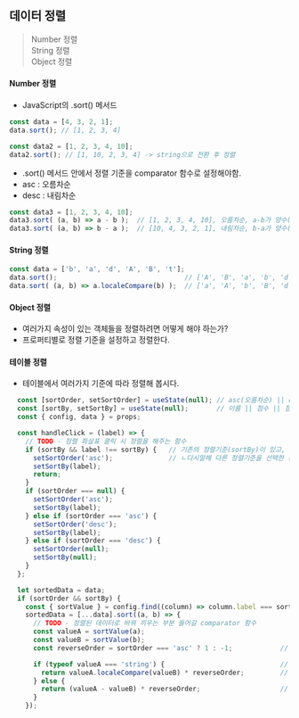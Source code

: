 ## 데이터 정렬

> Number 정렬 <br />
> String 정렬 <br />
> Object 정렬


#### Number 정렬 
- JavaScript의 .sort() 메서드
```jsx
const data = [4, 3, 2, 1];
data.sort(); // [1, 2, 3, 4]

const data2 = [1, 2, 3, 4, 10];
data2.sort(); // [1, 10, 2, 3, 4] -> string으로 전환 후 정렬
```

- .sort() 메서드 안에서 정렬 기준을 comparator 함수로 설정해야함.
- asc : 오름차순
- desc : 내림차순
```jsx
const data3 = [1, 2, 3, 4, 10];
data3.sort( (a, b) => a - b );  // [1, 2, 3, 4, 10], 오름차순, a-b가 양수(positive)이면 a가 b보다 크다고 판단하여 순서 변경 -> 큰 수가 뒤로
data3.sort( (a, b) => b - a );  // [10, 4, 3, 2, 1], 내림차순, b-a가 양수(positive)이면 b가 a보다 크다고 판단하여 순서 변경 -> 작은 수가 뒤로
```


#### String 정렬
```jsx
const data = ['b', 'a', 'd', 'A', 'B', 't'];
data.sort();                                // ['A', 'B', 'a', 'b', 'd', 't']
data.sort( (a, b) => a.localeCompare(b) );  // ['a', 'A', 'b', 'B', 'd', 't']
```


#### Object 정렬
- 여러가지 속성이 있는 객체들을 정렬하려면 어떻게 해야 하는가?
- 프로퍼티별로 정렬 기준을 설정하고 정렬한다.

#### 테이블 정렬
- 테이블에서 여러가지 기준에 따라 정렬해 봅시다.
```jsx
  const [sortOrder, setSortOrder] = useState(null); // asc(오름차순) || desc(내림차순)
  const [sortBy, setSortBy] = useState(null);       // 이름 || 점수 || 점수의 제곱
  const { config, data } = props;

  const handleClick = (label) => {
    // TODO - 정렬 화살표 클릭 시 정렬을 해주는 함수
    if (sortBy && label !== sortBy) {   // 기존의 정렬기준(sortBy)이 있고, 내가 지금 마우스로 누른 label이 그 정렬기준과 다른경우,
      setSortOrder('asc');              // ㄴ다시말해 다른 정렬기준을 선택한 경우
      setSortBy(label);
      return;
    }
    if (sortOrder === null) {
      setSortOrder('asc');
      setSortBy(label);
    } else if (sortOrder === 'asc') {
      setSortOrder('desc');
      setSortBy(label);
    } else if (sortOrder === 'desc') {
      setSortOrder(null);
      setSortBy(null);
    }
  };

  let sortedData = data;
  if (sortOrder && sortBy) {
    const { sortValue } = config.find((column) => column.label === sortBy);
    sortedData = [...data].sort((a, b) => {
      // TODO - 정렬된 데이터로 바꿔 끼우는 부분 들어갈 comparator 함수
      const valueA = sortValue(a);
      const valueB = sortValue(b);
      const reverseOrder = sortOrder === 'asc' ? 1 : -1;            // 역방향? 순방향? (오름차순이 기본)

      if (typeof valueA === 'string') {                             // 문자열이면
        return valueA.localeCompare(valueB) * reverseOrder;         // 요렇게 정렬
      } else {
        return (valueA - valueB) * reverseOrder;                    // 나머지는 이렇게
      }
    });

```
